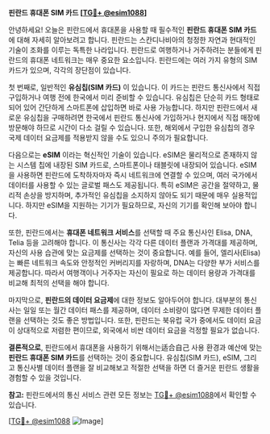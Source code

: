 **핀란드 휴대폰 SIM 카드 [[TG💪+ @esim1088](https://t.me/s/esim1088)]**

안녕하세요! 오늘은 핀란드에서 휴대폰을 사용할 때 필수적인 **핀란드 휴대폰 SIM 카드**에 대해 자세히 알아보려고 합니다. 핀란드는 스칸디나비아의 청정한 자연과 현대적인 기술이 조화를 이루는 독특한 나라입니다. 핀란드로 여행하거나 거주하려는 분들에게 핀란드의 휴대폰 네트워크는 매우 중요한 요소입니다. 핀란드에는 여러 가지 유형의 SIM 카드가 있으며, 각각의 장단점이 있습니다.

첫 번째로, 일반적인 **유심칩(SIM 카드)** 이 있습니다. 이 카드는 핀란드 통신사에서 직접 구입하거나 여행 전에 한국에서 미리 준비할 수 있습니다. 유심칩은 단순히 카드 형태로 되어 있어 간단하게 스마트폰에 삽입하면 바로 사용 가능합니다. 하지만 핀란드에서 새로운 유심칩을 구매하려면 한국에서 핀란드 통신사에 가입하거나 현지에서 직접 매장에 방문해야 하므로 시간이 다소 걸릴 수 있습니다. 또한, 해외에서 구입한 유심칩의 경우 국제 데이터 요금제를 적용받지 않을 수도 있으니 주의가 필요합니다.

다음으로는 **eSIM** 이라는 혁신적인 기술이 있습니다. eSIM은 물리적으로 존재하지 않는 시스템 칩에 내장된 SIM 카드로, 스마트폰이나 태블릿에 내장되어 있습니다. eSIM을 사용하면 핀란드에 도착하자마자 즉시 네트워크에 연결할 수 있으며, 여러 국가에서 데이터를 사용할 수 있는 글로벌 패스도 제공됩니다. 특히 eSIM은 공간을 절약하고, 물리적 손상을 방지하며, 추가적인 유심칩을 소지하지 않아도 되기 때문에 매우 실용적입니다. 하지만 eSIM을 지원하는 기기가 필요하므로, 자신의 기기를 확인해 보아야 합니다.

또한, 핀란드에서는 **휴대폰 네트워크 서비스**를 선택할 때 주요 통신사인 Elisa, DNA, Telia 등을 고려해야 합니다. 이 통신사는 각각 다른 데이터 플랜과 가격대를 제공하며, 자신의 사용 습관에 맞는 요금제를 선택하는 것이 중요합니다. 예를 들어, 엘리사(Elisa)는 빠른 네트워크 속도와 안정적인 커버리지를 자랑하며, DNA는 다양한 부가 서비스를 제공합니다. 따라서 여행객이나 거주자는 자신이 필요로 하는 데이터 용량과 가격대를 비교해 최적의 선택을 해야 합니다.

마지막으로, **핀란드의 데이터 요금제**에 대한 정보도 알아두어야 합니다. 대부분의 통신사는 일일 또는 월간 데이터 패스를 제공하며, 데이터 소비량이 많다면 무제한 데이터 플랜을 선택하는 것도 좋은 방법입니다. 또한, 핀란드는 북유럽 국가 중에서도 데이터 요금이 상대적으로 저렴한 편이므로, 외국에서 비싼 데이터 요금을 걱정할 필요가 없습니다.

**결론적으로**, 핀란드에서 휴대폰을 사용하기 위해서는适合自己 사용 환경과 예산에 맞는 **핀란드 휴대폰 SIM 카드**를 선택하는 것이 중요합니다. 유심칩(SIM 카드), eSIM, 그리고 통신사별 데이터 플랜을 잘 비교해보고 적절한 선택을 하면 더 즐거운 핀란드 생활을 경험할 수 있을 것입니다.

**참고:** 핀란드에서의 통신 서비스 관련 모든 정보는 [TG💪+ @esim1088](https://t.me/s/esim1088)에서 확인할 수 있습니다.

[[TG💪+ @esim1088](https://t.me/s/esim1088) ![Image](https://i.postimg.cc/Y0z9fWf4/image.png)]